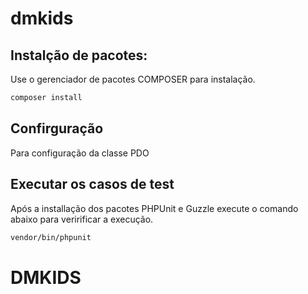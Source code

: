 # dmkids

## Instalção de pacotes:

Use o gerenciador de pacotes COMPOSER para instalação.

```bash
composer install
```
## Confirguração

Para configuração da classe PDO

## Executar os casos de test

Após a installação dos pacotes PHPUnit e Guzzle execute o comando abaixo para veririficar a execução.

```bash
vendor/bin/phpunit
```
# DMKIDS
